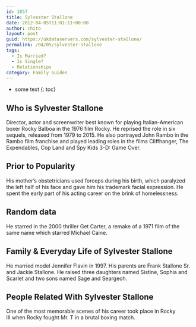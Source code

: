 ```yaml
---
id: 1857
title: Sylvester Stallone
date: 2012-04-05T11:01:11+00:00
author: chito
layout: post
guid: https://ukdataservers.com/sylvester-stallone/
permalink: /04/05/sylvester-stallone
tags:
  - Is Married?
  - Is Single?
  - Relationships
category: Family Guides
---
```


* some text
{: toc}
          
          
## Who is  Sylvester Stallone
                  
                  
                  
Director, actor and screenwriter best known for playing Italian-American boxer Rocky Balboa in the 1976 film Rocky. He reprised the role in six sequels, released from 1979 to 2015. He also portrayed John Rambo in the Rambo film franchise and played leading roles in the films Cliffhanger, The Expendables, Cop Land and Spy Kids 3-D: Game Over. 
                  
                
                
                
## Prior to Popularity 
                  
                  
                  
His mother&#8217;s obstetricians used forceps during his birth, which paralyzed the left half of his face and gave him his trademark facial expression. He spent the early part of his acting career on the brink of homelessness. 
                  
                
                
                
## Random data 
                  
                  
                  
He starred in the 2000 thriller Get Carter, a remake of a 1971 film of the same name which starred Michael Caine. 
                  
                
                
                
## Family & Everyday Life of Sylvester Stallone
                  
                  
                  
He married model Jennifer Flavin in 1997. His parents are Frank Stallone Sr. and Jackie Stallone. He raised three daughters named Sistine, Sophia and Scarlet and two sons named Sage and Seargeoh. 
                  
                
                
                
## People Related With  Sylvester Stallone
                  
                  
                  
One of the most memorable scenes of his career took place in Rocky III when Rocky fought Mr. T in a brutal boxing match. 
                  
                
              
            
          
          
          
    
    
  
